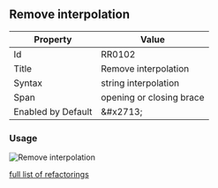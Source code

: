 ## Remove interpolation

| Property | Value |
| -------- | ----- |
| Id | RR0102 |
| Title | Remove interpolation |
| Syntax | string interpolation |
| Span | opening or closing brace |
| Enabled by Default | &\#x2713; |

### Usage

![Remove interpolation](../../images/refactorings/RemoveInterpolation.png)

[full list of refactorings](Refactorings.md)